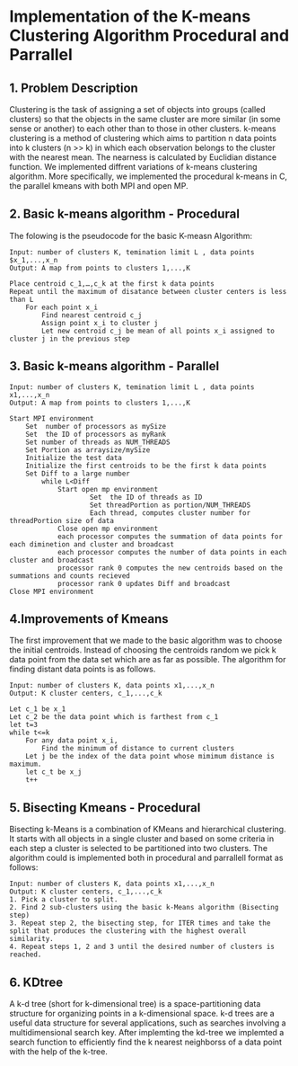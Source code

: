 # Implementation of the K-means Clustering Algorithm Procedural and Parrallel

## 1. Problem Description 

Clustering is the task of assigning a set of objects into groups (called clusters) so that the objects in the same cluster are more similar (in some sense or another) to each other than to those in other clusters. k-means clustering is a method of clustering which aims to partition n data points into k clusters (n >> k) in which each observation belongs to the cluster with the nearest mean.  The nearness is calculated by Euclidian distance function. We implemented diffrent variations of k-means clustering algorithm. More specifically, we implemented the procedural k-means in C, the parallel kmeans with both MPI and open MP.

## 2. Basic  k-means algorithm - Procedural

The folowing is the pseudocode for the basic K-measn Algorithm:
```
Input: number of clusters K, temination limit L , data points $x_1,...,x_n
Output: A map from points to clusters 1,...,K

Place centroid c_1,…,c_k at the first k data points
Repeat until the maximum of disatance between cluster centers is less than L
	For each point x_i
		Find nearest centroid c_j
		Assign point x_i to cluster j
		Let new centroid c_j be mean of all points x_i assigned to cluster j in the previous step

```
<!--![Test 1 Result 2](https://github.com/maederayati/Parallel-Kmeans/blob/master/Test1_result2.jpg) <br><br>-->


## 3. Basic  k-means algorithm - Parallel
```
Input: number of clusters K, temination limit L , data points x1,...,x_n
Output: A map from points to clusters 1,...,K

Start MPI environment 
	Set  number of processors as mySize
	Set  the ID of processors as myRank
	Set number of threads as NUM_THREADS	
	Set Portion as arraysize/mySize
	Initialize the test data
	Initialize the first centroids to be the first k data points	
	Set Diff to a large number
		while L<Diff
			Start open mp environment
        			Set  the ID of threads as ID
        			Set threadPortion as portion/NUM_THREADS
       				Each thread, computes cluster number for threadPortion size of data 
			Close open mp environment
			each processor computes the summation of data points for each diminetion and cluster and broadcast 
			each processor computes the number of data points in each cluster and broadcast 
			processor rank 0 computes the new centroids based on the summations and counts recieved 
			processor rank 0 updates Diff and broadcast 		
Close MPI environment

```

## 4.Improvements of Kmeans

The first improvement that we made to the basic algorithm was to choose the initial centroids. Instead of choosing the centroids random we pick k data point from the data set which are as far as possible. The algorithm for finding distant data points is as follows.

```
Input: number of clusters K, data points x1,...,x_n
Output: K cluster centers, c_1,...,c_k

Let c_1 be x_1
Let c_2 be the data point which is farthest from c_1
let t=3
while t<=k
	For any data point x_i, 
		Find the minimum of distance to current clusters
	Let j be the index of the data point whose mimimum distance is maximum. 
	let c_t be x_j
	t++
```

## 5. Bisecting Kmeans - Procedural


Bisecting k-Means is a combination of KMeans and hierarchical clustering. It starts with all objects in a single cluster and based on some criteria in each step a cluster is selected to be partitioned into two clusters. The algorithm could is implemented both in procedural and parrallell format as follows:

```
Input: number of clusters K, data points x1,...,x_n
Output: K cluster centers, c_1,...,c_k 
1. Pick a cluster to split.
2. Find 2 sub-clusters using the basic k-Means algorithm (Bisecting step)
3. Repeat step 2, the bisecting step, for ITER times and take the split that produces the clustering with the highest overall similarity.
4. Repeat steps 1, 2 and 3 until the desired number of clusters is reached.

```

## 6. KDtree
A k-d tree (short for k-dimensional tree) is a space-partitioning data structure for organizing points in a k-dimensional space. k-d trees are a useful data structure for several applications, such as searches involving a multidimensional search key. After implemting the kd-tree we implemted a search function to efficiently find the k nearest neighborss of a data point with the help of the k-tree. 




